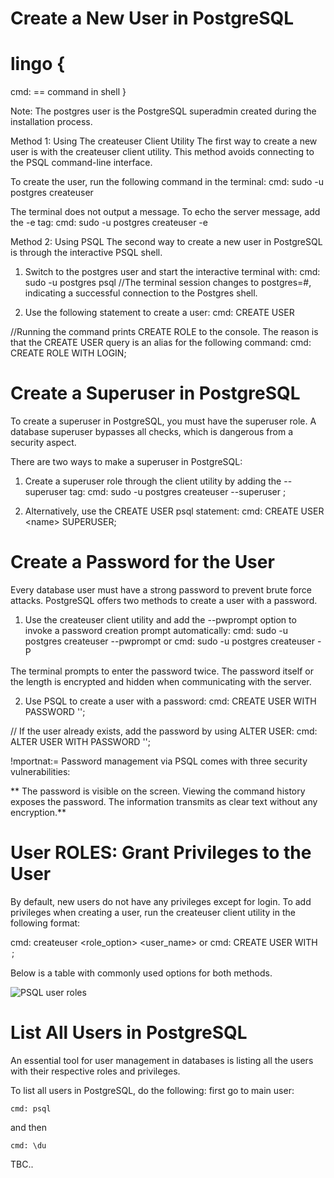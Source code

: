 # Create a New User in PostgreSQL
# lingo {
  cmd: == command in shell
}
  

Note: The postgres user is the PostgreSQL superadmin created during the installation process.

Method 1: Using The createuser Client Utility
The first way to create a new user is with the createuser client utility. This method avoids connecting to the PSQL command-line interface.

To create the user, run the following command in the terminal:
  cmd: sudo -u postgres createuser <name>
  
The terminal does not output a message. To echo the server message, add the -e tag:
    cmd: sudo -u postgres createuser -e <name>

Method 2: Using PSQL
The second way to create a new user in PostgreSQL is through the interactive PSQL shell.

1. Switch to the postgres user and start the interactive terminal with:
  cmd: sudo -u postgres psql
  //The terminal session changes to postgres=#, indicating a successful connection to the Postgres shell.
 
2. Use the following statement to create a user:
  cmd: CREATE USER <name>
  
  //Running the command prints CREATE ROLE to the console. The reason is that the CREATE USER query is an alias for the following command:
  cmd: CREATE ROLE <name> WITH LOGIN;
  
  
# Create a Superuser in PostgreSQL
  
To create a superuser in PostgreSQL, you must have the superuser role. A database superuser bypasses all checks, which is dangerous from a security aspect.
  
There are two ways to make a superuser in PostgreSQL:
1. Create a superuser role through the client utility by adding the --superuser tag:
  cmd: sudo -u postgres createuser --superuser <name>;
  
2. Alternatively, use the CREATE USER psql statement:
  cmd: CREATE USER &lt;name&gt; SUPERUSER;
  
# Create a Password for the User

  Every database user must have a strong password to prevent brute force attacks. 
  PostgreSQL offers two methods to create a user with a password.
  
1. Use the createuser client utility and add the --pwprompt option to invoke a password creation prompt automatically:
  cmd: sudo -u postgres createuser <name> --pwprompt
  or
  cmd: sudo -u postgres createuser <name> -P
 
The terminal prompts to enter the password twice. The password itself or the length is encrypted and hidden when communicating with the server.

2. Use PSQL to create a user with a password:
  cmd: CREATE USER <name> WITH PASSWORD '<password>';
  
  // If the user already exists, add the password by using ALTER USER:
  cmd: ALTER USER <name> WITH PASSWORD '<password>';
  
  !mportnat:= Password management via PSQL comes with three security vulnerabilities:

**            The password is visible on the screen.
              Viewing the command history exposes the password.
              The information transmits as clear text without any encryption.**
  
  # User ROLES: Grant Privileges to the User
  By default, new users do not have any privileges except for login. 
  To add privileges when creating a user, run the createuser client utility in the following format:
  
  cmd: createuser <role_option> <user_name>
  or
  cmd: CREATE USER <name> WITH <option>;
  
  Below is a table with commonly used options for both methods.
  
  ![PSQL user roles](https://user-images.githubusercontent.com/41430709/222247824-c4db586e-ba61-4f6e-907a-317571133409.png)
  
  # List All Users in PostgreSQL
  An essential tool for user management in databases is listing all the users with their respective roles and privileges.

  To list all users in PostgreSQL, do the following:
  first go to main user:
  
    cmd: psql
  
  and then
  
    cmd: \du
  
  
  
  TBC.. 
  
  
  
  
  
  
  
  
  
  
  
